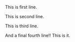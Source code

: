 This is first line.

This is second line.

This is third line.

And a final fourth line!! This is it.
